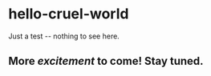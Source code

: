 # hello-cruel-world
Just a test -- nothing to see here. 


## More *excitement* to come!  Stay tuned. 
